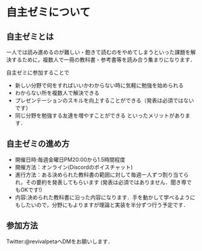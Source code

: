 # 自主ゼミについて

## 自主ゼミとは
一人では読み進めるのが難しい・飽きて読むのをやめてしまうといった課題を解決するために，複数人で一冊の教科書・参考書等を読み合う集まりになります．

自主ゼミに参加することで

- 新しい分野で何をすればいいかわからない時に気軽に勉強を始められる
- わからない所を複数人で解決できる
- プレゼンテーションのスキルを向上することができる（発表は必須ではないです）
- 同じ分野を勉強する友達を増やすことができる
といったメリットがあります．

## 自主ゼミの進め方

- 開催日時:毎週金曜日PM20:00から1.5時間程度
- 開催方法：オンライン(Discordのボイスチャット)
- 進行方法：ある決められた教科書の範囲に対して毎週一人ずつ割り当てられ，その要約を発表してもらいます
(発表は必須ではありません．聞き専でもOKです!)
- 内容:決められた教科書に沿った内容になります．手を動かして学べるようにもしたいので，分野にもよりますが理論と実装を半分ずつ行う予定です．

## 参加方法
Twitter:@revivalpetaへDMをお願いします．


